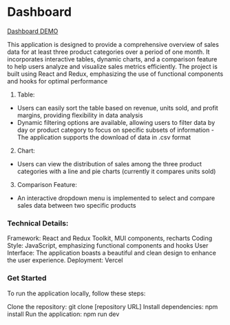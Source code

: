 # Dashboard

[Dashboard DEMO](https://dashboard-phi-roan.vercel.app/)

This application is designed to provide a comprehensive overview of sales data for at least three product categories over a period of one month. It incorporates interactive tables, dynamic charts, and a comparison feature to help users analyze and visualize sales metrics efficiently. The project is built using React and Redux, emphasizing the use of functional components and hooks for optimal performance

1. Table:
- Users can easily sort the table based on revenue, units sold, and profit margins, providing flexibility in data analysis
- Dynamic filtering options are available, allowing users to filter data by day or product category to focus on specific subsets of information
-The application supports the download of data in .csv format

2. Chart:
- Users can view the distribution of sales among the three product categories with a line and pie charts (currently it compares units sold)

3. Comparison Feature:
- An interactive dropdown menu is implemented to select and compare sales data between two specific products

### Technical Details:

Framework: React and Redux Toolkit, MUI components, recharts
Coding Style: JavaScript, emphasizing functional components and hooks
User Interface: The application boasts a beautiful and clean design to enhance the user experience.
Deployment: Vercel

### Get Started
To run the application locally, follow these steps:

Clone the repository: git clone [repository URL]
Install dependencies: npm install
Run the application: npm run dev
